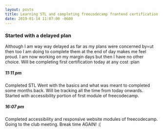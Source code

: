 ```yaml
---
layout: posts
title: Learning STL and completing freecodecamp frontend certification
date: 2019-01-14 11:07:00 -0600
---
```


### Started with a delayed plan
Although I am way way delayed as far as my plans were concerned by=ut then too I am doing to complete them at the end of day makes me feel proud. I am now working on my margin days but then I have no other choice. 
Will be completing first certification today at any cost :plan

##### 11:11 pm

Completed STL
Went with the basics and what was meant to completed some months back. Will be tracking all the time from today onwards.
Started with accessibility portion of first module of freecodecamp.

##### 16:07 pm
Completed accessibility and responsive website modules of freecodecamp. Going to the club meeting. Break time AGAIN! :(

